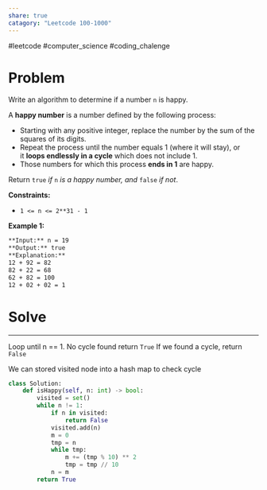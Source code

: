 ```yaml
---
share: true
catagory: "Leetcode 100-1000"
---
```

#leetcode #computer_science #coding_chalenge

# Problem

Write an algorithm to determine if a number `n` is happy.

A **happy number** is a number defined by the following process:

- Starting with any positive integer, replace the number by the sum of the squares of its digits.
- Repeat the process until the number equals 1 (where it will stay), or it **loops endlessly in a cycle** which does not include 1.
- Those numbers for which this process **ends in 1** are happy.

Return `true` _if_ `n` _is a happy number, and_ `false` _if not_.

**Constraints:**

- `1 <= n <= 2**31 - 1`

**Example 1:**

```markdown
**Input:** n = 19
**Output:** true
**Explanation:**
12 + 92 = 82
82 + 22 = 68
62 + 82 = 100
12 + 02 + 02 = 1
```

# Solve
---
Loop until n == 1. No cycle found return `True`
If we found a cycle, return `False`

We can stored visited node into a hash map to check cycle

```python
class Solution:
    def isHappy(self, n: int) -> bool:
        visited = set()
        while n != 1:
            if n in visited:
                return False
            visited.add(n)
            m = 0
            tmp = n
            while tmp:
                m += (tmp % 10) ** 2
                tmp = tmp // 10
            n = m
        return True
```